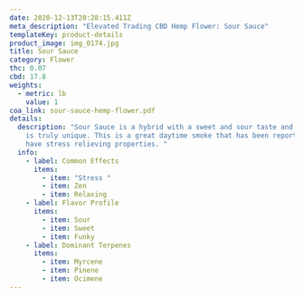 ```yaml
---
date: 2020-12-13T20:28:15.411Z
meta_description: "Elevated Trading CBD Hemp Flower: Sour Sauce"
templateKey: product-details
product_image: img_0174.jpg
title: Sour Sauce
category: Flower
thc: 0.07
cbd: 17.8
weights:
  - metric: lb
    value: 1
coa_link: sour-sauce-hemp-flower.pdf
details:
  description: "Sour Sauce is a hybrid with a sweet and sour taste and aroma that
    is truly unique. This is a great daytime smoke that has been reported to
    have stress relieving properties. "
  info:
    - label: Common Effects
      items:
        - item: "Stress "
        - item: Zen
        - item: Relaxing
    - label: Flavor Profile
      items:
        - item: Sour
        - item: Sweet
        - item: Funky
    - label: Dominant Terpenes
      items:
        - item: Myrcene
        - item: Pinene
        - item: Ocimene
---
```

